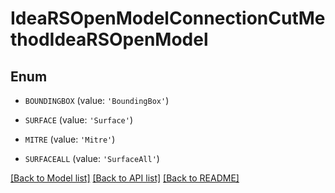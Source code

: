 # IdeaRSOpenModelConnectionCutMethodIdeaRSOpenModel


## Enum

* `BOUNDINGBOX` (value: `'BoundingBox'`)

* `SURFACE` (value: `'Surface'`)

* `MITRE` (value: `'Mitre'`)

* `SURFACEALL` (value: `'SurfaceAll'`)

[[Back to Model list]](../README.md#documentation-for-models) [[Back to API list]](../README.md#documentation-for-api-endpoints) [[Back to README]](../README.md)


